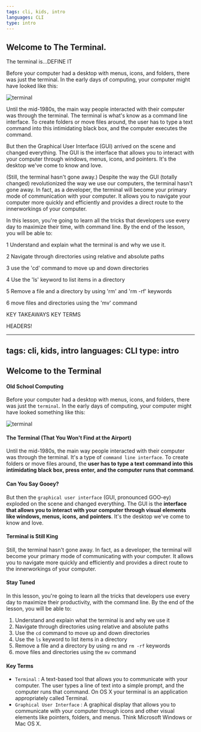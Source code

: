 ```yaml
---
tags: cli, kids, intro
languages: CLI
type: intro
---
```



## Welcome to The Terminal.

The terminal is...DEFINE IT

Before your computer had a desktop with menus, icons, and folders, there was just the terminal. In the early days of computing, your computer might have looked like this:

![terminal](http://upload.wikimedia.org/wikipedia/commons/9/99/DEC_VT100_terminal.jpg)

Until the mid-1980s, the main way people interacted with their computer was through the terminal. The terminal is what's know as a command line interface. To create folders or move files around, the user has to type a text command into this intimidating black box, and the computer executes the command.

But then the Graphical User Interface (GUI) arrived on the scene and changed everything. The GUI is the interface that allows you to interact with your computer through windows, menus, icons, and pointers. It's the desktop we've come to know and love.

(Still, the terminal hasn't gone away.) Despite the way the GUI (totally changed) revolutionized the way we use our computers, the terminal hasn't gone away. In fact, as a developer, the terminal will become your primary mode of communication with your computer. It allows you to navigate your computer more quickly and efficiently and provides a direct route to the innerworkings of your computer.

In this lesson, you're going to learn all the tricks that developers use every day to maximize their time, with command line. By the end of the lesson, you will be able to:

1 Understand and explain what the terminal is and why we use it.

2 Navigate through directories using relative and absolute paths

3 use the 'cd' command to move up and down directories

4 Use the 'ls' keyword to list items in a directory

5 Remove a file and a directory by using 'rm' and 'rm -rf' keywords

6 move files and directories using the 'mv' command

KEY TAKEAWAYS KEY TERMS

HEADERS!

---
tags: cli, kids, intro
languages: CLI
type: intro
---


## Welcome to the Terminal

#### Old School Computing
Before your computer had a desktop with menus, icons, and folders, there was just the `terminal`. In the early days of computing, your computer might have looked something like this:

![terminal](http://upload.wikimedia.org/wikipedia/commons/thumb/9/99/DEC_VT100_terminal.jpg/541px-DEC_VT100_terminal.jpg)

#### The Terminal (That You Won't Find at the Airport)
Until the mid-1980s, the main way people interacted with their computer was through the terminal. It's a type of `command line interface`. To create folders or move files around, the **user has to type a text command into this intimidating black box, press enter, and the computer runs that command**.

#### Can You Say Gooey?
But then the `graphical user interface` (GUI, pronounced GOO-ey) exploded on the scene and changed everything. The GUI is the **interface that allows you to interact with your computer through visual elements like windows, menus, icons, and pointers**. It's the desktop we've come to know and love.

#### Terminal is Still King
Still, the terminal hasn't gone away. In fact, as a developer, the terminal will become your primary mode of communicating with your computer. It allows you to navigate more quickly and efficiently and provides a direct route to the innerworkings of your computer.

#### Stay Tuned
In this lesson, you're going to learn all the tricks that developers use every day to maximize their productivity, with the command line. By the end of the lesson, you will be able to:

1. Understand and explain what the terminal is and why we use it
2. Navigate through directories using relative and absolute paths
3. Use the `cd` command to move up and down directories
4. Use the `ls` keyword to list items in a directory
5. Remove a file and a directory by using `rm` and `rm -rf` keywords
6. move files and directories using the `mv` command

#### Key Terms
* `Terminal` : A text-based tool that allows you to communicate with your computer. The user types a line of text into a simple prompt, and the computer runs that command. On OS X your terminal is an application appropriately called Terminal. <br>
* `Graphical User Interface` : A graphical display that allows you to communicate with your computer through icons and other visual elements like pointers, folders, and menus. Think Microsoft Windows or Mac OS X.
